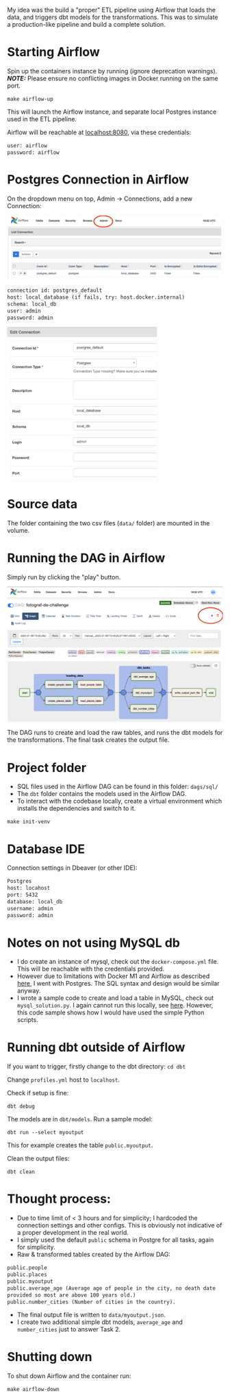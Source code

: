 
My idea was the build a "proper" ETL pipeline using Airflow that loads the data, and triggers dbt models for the transformations. This was to simulate a production-like pipeline and build a complete solution.

# Starting Airflow

Spin up the containers instance by running (ignore deprecation warnings). **_NOTE:_** Please ensure no conflicting images in Docker running on the same port.  
```
make airflow-up
```

This will launch the Airflow instance, and separate local Postgres instance used in the ETL pipeline.

Airflow will be reachable at [localhost:8080](http://localhost:8080), via these credentials:
```
user: airflow
password: airflow
```

# Postgres Connection in Airflow

On the dropdown menu on top, Admin -> Connections, add a new Connection:

<img src="images/adminconn.png"  width="500">

```
connection id: postgres_default
host: local_database (if fails, try: host.docker.internal)
schema: local_db
user: admin
password: admin
```

<img src="images/airflow_ui.png"  width="350">

# Source data

The folder containing the two csv files (`data/` folder) are mounted in the volume.


# Running the DAG in Airflow

Simply run by clicking the "play" button. 

![](images/dag.png)

The DAG runs to create and load the raw tables, and runs the dbt models for the transformations. The final task creates the output file.

# Project folder

* SQL files used in the Airflow DAG can be found in this folder: `dags/sql/`
* The `dbt` folder contains the models used in the Airflow DAG.
* To interact with the codebase locally, create a virtual environment which installs the dependencies and switch to it.

```
make init-venv
```

# Database IDE
Connection settings in Dbeaver (or other IDE):

```
Postgres
host: locahost
port: 5432
database: local_db
username: admin
password: admin
```


# Notes on not using MySQL db

* I do create an instance of mysql, check out the `docker-compose.yml` file. This will be reachable with the credentials provided.
* However due to limitations with Docker M1 and Airflow as described [here](https://github.com/apache/airflow/discussions/25831), I went with Postgres. The SQL syntax and design would be similar anyway.
* I wrote a sample code to create and load a table in MySQL, check out `mysql_solution.py`. I again cannot run this locally, see [here](https://stackoverflow.com/questions/67876857/mysqlclient-wont-install-via-pip-on-macbook-pro-m1-with-latest-version-of-big-s). However, this code sample shows how I would have used the simple Python scripts.


# Running dbt outside of Airflow

If you want to trigger, firstly change to the dbt directory: `cd dbt`

Change `profiles.yml` host to `localhost`.

Check if setup is fine:
```
dbt debug
```

The models are in `dbt/models`. Run a sample model:
```
dbt run --select myoutput
```

This for example creates the table `public.myoutput`.

Clean the output files:
```
dbt clean
```

# Thought process:

* Due to time limit of < 3 hours and for simplicity; I hardcoded the connection settings and other configs. This is obviously not indicative of a proper development in the real world.
* I simply used the default `public` schema in Postgre for all tasks, again for simplicity.
* Raw & transformed tables created by the Airflow DAG:
```
public.people
public.places
public.myoutput
public.average_age (Average age of people in the city, no death date provided so most are above 100 years old.)
public.number_cities (Number of cities in the country).
```
* The final output file is written to `data/myoutput.json`.
* I create two additional simple dbt models, `average_age` and `number_cities` just to answer Task 2.

# Shutting down

To shut down Airflow and the container run:

```
make airflow-down
```
